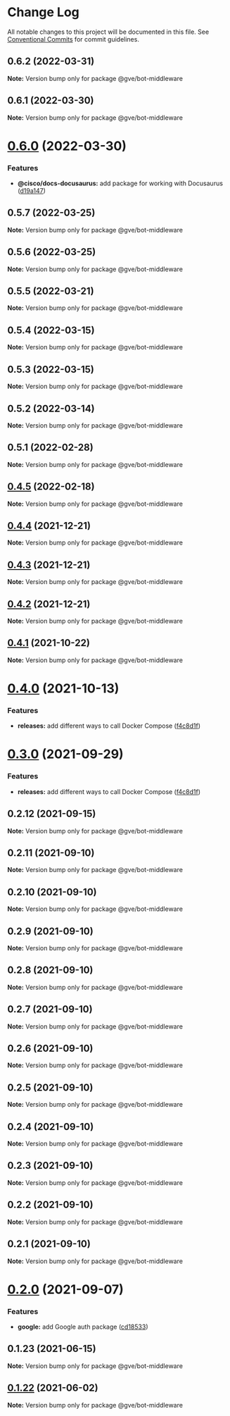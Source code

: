 # Change Log

All notable changes to this project will be documented in this file.
See [Conventional Commits](https://conventionalcommits.org) for commit guidelines.

## 0.6.2 (2022-03-31)

**Note:** Version bump only for package @gve/bot-middleware





## 0.6.1 (2022-03-30)

**Note:** Version bump only for package @gve/bot-middleware





# [0.6.0](https://github.com/CiscoDevNet/essentials/compare/@gve/bot-middleware@0.5.0...@gve/bot-middleware@0.6.0) (2022-03-30)


### Features

* **@cisco/docs-docusaurus:** add package for working with Docusaurus ([d19a147](https://github.com/CiscoDevNet/essentials/commit/d19a1472b2dbc0f79a38d31aac9a2b2bcc8a99f1))





## 0.5.7 (2022-03-25)

**Note:** Version bump only for package @gve/bot-middleware





## 0.5.6 (2022-03-25)

**Note:** Version bump only for package @gve/bot-middleware





## 0.5.5 (2022-03-21)

**Note:** Version bump only for package @gve/bot-middleware





## 0.5.4 (2022-03-15)

**Note:** Version bump only for package @gve/bot-middleware





## 0.5.3 (2022-03-15)

**Note:** Version bump only for package @gve/bot-middleware





## 0.5.2 (2022-03-14)

**Note:** Version bump only for package @gve/bot-middleware





## 0.5.1 (2022-02-28)

**Note:** Version bump only for package @gve/bot-middleware





## [0.4.5](https://github.com/CiscoDevNet/essentials/compare/@gve/bot-middleware@0.4.4...@gve/bot-middleware@0.4.5) (2022-02-18)

**Note:** Version bump only for package @gve/bot-middleware





## [0.4.4](https://github.com/CiscoDevNet/essentials/compare/@gve/bot-middleware@0.4.3...@gve/bot-middleware@0.4.4) (2021-12-21)

**Note:** Version bump only for package @gve/bot-middleware





## [0.4.3](https://github.com/CiscoDevNet/essentials/compare/@gve/bot-middleware@0.4.2...@gve/bot-middleware@0.4.3) (2021-12-21)

**Note:** Version bump only for package @gve/bot-middleware





## [0.4.2](https://github.com/CiscoDevNet/essentials/compare/@gve/bot-middleware@0.4.0...@gve/bot-middleware@0.4.2) (2021-12-21)

**Note:** Version bump only for package @gve/bot-middleware





## [0.4.1](https://github.com/mattnorris/essentials/compare/@gve/bot-middleware@0.4.0...@gve/bot-middleware@0.4.1) (2021-10-22)

**Note:** Version bump only for package @gve/bot-middleware





# [0.4.0](https://github.com/mattnorris/essentials/compare/@gve/bot-middleware@0.2.12...@gve/bot-middleware@0.4.0) (2021-10-13)


### Features

* **releases:** add different ways to call Docker Compose ([f4c8d1f](https://github.com/mattnorris/essentials/commit/f4c8d1fb6d199ce673253b3909fcba5097401828))





# [0.3.0](https://github.com/mattnorris/essentials/compare/@gve/bot-middleware@0.2.12...@gve/bot-middleware@0.3.0) (2021-09-29)


### Features

* **releases:** add different ways to call Docker Compose ([f4c8d1f](https://github.com/mattnorris/essentials/commit/f4c8d1fb6d199ce673253b3909fcba5097401828))





## 0.2.12 (2021-09-15)

**Note:** Version bump only for package @gve/bot-middleware





## 0.2.11 (2021-09-10)

**Note:** Version bump only for package @gve/bot-middleware





## 0.2.10 (2021-09-10)

**Note:** Version bump only for package @gve/bot-middleware





## 0.2.9 (2021-09-10)

**Note:** Version bump only for package @gve/bot-middleware





## 0.2.8 (2021-09-10)

**Note:** Version bump only for package @gve/bot-middleware





## 0.2.7 (2021-09-10)

**Note:** Version bump only for package @gve/bot-middleware





## 0.2.6 (2021-09-10)

**Note:** Version bump only for package @gve/bot-middleware





## 0.2.5 (2021-09-10)

**Note:** Version bump only for package @gve/bot-middleware





## 0.2.4 (2021-09-10)

**Note:** Version bump only for package @gve/bot-middleware





## 0.2.3 (2021-09-10)

**Note:** Version bump only for package @gve/bot-middleware





## 0.2.2 (2021-09-10)

**Note:** Version bump only for package @gve/bot-middleware





## 0.2.1 (2021-09-10)

**Note:** Version bump only for package @gve/bot-middleware





# [0.2.0](https://github.com/mattnorris/essentials/compare/@gve/bot-middleware@0.1.23...@gve/bot-middleware@0.2.0) (2021-09-07)


### Features

* **google:** add Google auth package ([cd18533](https://github.com/mattnorris/essentials/commit/cd185337daa5f2651d5d8e21eebad673de5c7f5d))





## 0.1.23 (2021-06-15)

**Note:** Version bump only for package @gve/bot-middleware





## [0.1.22](https://www-github.cisco.com/matnorri/essentials/compare/@gve/bot-middleware@0.1.21...@gve/bot-middleware@0.1.22) (2021-06-02)

**Note:** Version bump only for package @gve/bot-middleware
